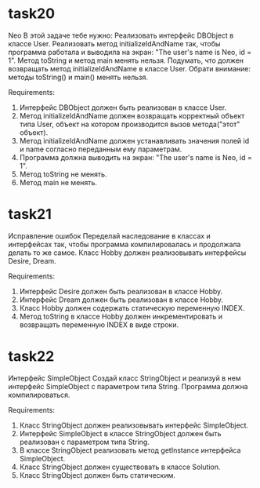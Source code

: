 # task20

Neo
В этой задаче тебе нужно:
Реализовать интерфейс DBObject в классе User.
Реализовать метод initializeIdAndName так, чтобы программа работала и выводила на экран: "The user's name is Neo, id = 1".
Метод toString и метод main менять нельзя.
Подумать, что должен возвращать метод initializeIdAndName в классе User.
Обрати внимание: методы toString() и main() менять нельзя.

Requirements:
1. Интерфейс DBObject должен быть реализован в классе User.
2. Метод initializeIdAndName должен возвращать корректный объект типа User, объект на котором производится вызов метода("этот" объект).
3. Метод initializeIdAndName должен устанавливать значения полей id и name согласно переданным ему параметрам.
4. Программа должна выводить на экран: "The user's name is Neo, id = 1".
5. Метод toString не менять.
6. Метод main не менять.


# task21

Исправление ошибок
Переделай наследование в классах и интерфейсах так, чтобы программа компилировалась и продолжала делать то же самое.
Класс Hobby должен реализовывать интерфейсы Desire, Dream.


Requirements:
1. Интерфейс Desire должен быть реализован в классе Hobby.
2. Интерфейс Dream должен быть реализован в классе Hobby.
3. Класс Hobby должен содержать статическую переменную INDEX.
4. Метод toString в классе Hobby должен инкрементировать и возвращать переменную INDEX в виде строки.


# task22

Интерфейс SimpleObject
Создай класс StringObject и реализуй в нем интерфейс SimpleObject с параметром типа String.
Программа должна компилироваться.


Requirements:
1. Класс StringObject должен реализовывать интерфейс SimpleObject.
2. Интерфейс SimpleObject в классе StringObject должен быть реализован с параметром типа String.
3. В классе StringObject реализовать метод getInstance интерфейса SimpleObject.
4. Класс StringObject должен существовать в классе Solution.
5. Класс StringObject должен быть статическим.

